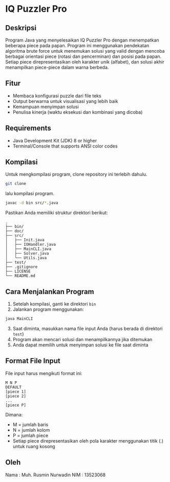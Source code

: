 # IQ Puzzler Pro

## Deskripsi
Program Java yang menyelesaikan IQ Puzzler Pro dengan menempatkan beberapa piece pada papan. Program ini menggunakan pendekatan algoritma brute force untuk menemukan solusi yang valid dengan mencoba berbagai orientasi piece (rotasi dan pencerminan) dan posisi pada papan. Setiap piece direpresentasikan oleh karakter unik (alfabet), dan solusi akhir menampilkan piece-piece dalam warna berbeda.

## Fitur
- Membaca konfigurasi puzzle dari file teks
- Output berwarna untuk visualisasi yang lebih baik
- Kemampuan menyimpan solusi
- Penulisa kinerja (waktu eksekusi dan kombinasi yang dicoba)

## Requirements
- Java Development Kit (JDK) 8 or higher
- Terminal/Console that supports ANSI color codes

## Kompilasi
Untuk mengkompilasi program, clone repository ini terlebih dahulu.

```bash
git clone 
```

lalu kompilasi program.

```bash
javac -d bin src/*.java
```

Pastikan Anda memiliki struktur direktori berikut:
```
.
├── bin/
├── doc/
├── src/
│   ├── Init.java
│   ├── IOHandler.java
│   ├── MainCLI.java
│   ├── Solver.java
│   └── Utils.java
├── test/
├── .gitignore
├── LICENSE
└── README.md
```

## Cara Menjalankan Program

1. Setelah kompilasi, ganti ke direktori `bin`
2. Jalankan program menggunakan:
```bash
java MainCLI
```
3. Saat diminta, masukkan nama file input Anda (harus berada di direktori `test`)
4. Program akan mencari solusi dan menampilkannya jika ditemukan
5. Anda dapat memilih untuk menyimpan solusi ke file saat diminta

## Format File Input
File input harus mengikuti format ini:
```
M N P
DEFAULT
[piece 1]
[piece 2]
...
[piece P]
```
Dimana:
- M = jumlah baris
- N = jumlah kolom
- P = jumlah piece
- Setiap piece direpresentasikan oleh pola karakter menggunakan titik (.) untuk ruang kosong

## Oleh
Nama : Muh. Rusmin Nurwadin
NIM  : 13523068
